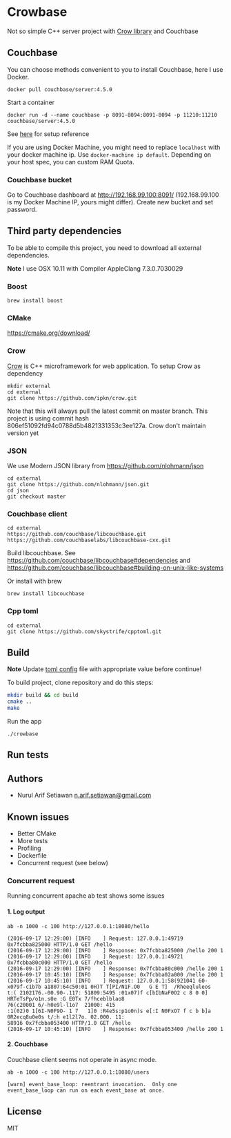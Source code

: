 
# Crowbase

Not so simple C++ server project with [Crow library](https://github.com/ipkn/crow) and Couchbase

## Couchbase

You can choose methods convenient to you to install Couchbase, here I use Docker.

```
docker pull couchbase/server:4.5.0
```

Start a container

```
docker run -d --name couchbase -p 8091-8094:8091-8094 -p 11210:11210 couchbase/server:4.5.0
```

See [here](https://github.com/couchbase/docker/tree/master/enterprise/couchbase-server/4.5.0) for setup reference

If you are using Docker Machine, you might need to replace `localhost` with your docker machine ip. Use `docker-machine ip default`. Depending on your host spec, you can custom RAM Quota.

### Couchbase bucket

Go to Couchbase dashboard at http://192.168.99.100:8091/ (192.168.99.100 is my Docker Machine IP, yours might differ). Create new bucket and set password.

## Third party dependencies

To be able to compile this project, you need to download all external dependencies.

**Note** I use OSX 10.11 with Compiler AppleClang 7.3.0.7030029

### Boost

```
brew install boost
```

### CMake

https://cmake.org/download/

### Crow

[Crow](https://github.com/ipkn/crow) is C++ microframework for web application. To setup Crow as dependency

```
mkdir external
cd external
git clone https://github.com/ipkn/crow.git
```

Note that this will always pull the latest commit on master branch. This project is using commit hash 806ef51092fd94c0788d5b4821331353c3ee127a. Crow don't maintain version yet

### JSON

We use Modern JSON library from https://github.com/nlohmann/json

```
cd external
git clone https://github.com/nlohmann/json.git
cd json
git checkout master
```

### Couchbase client

```
cd external
https://github.com/couchbase/libcouchbase.git
https://github.com/couchbaselabs/libcouchbase-cxx.git
```

Build libcouchbase. See https://github.com/couchbase/libcouchbase#dependencies and https://github.com/couchbase/libcouchbase#building-on-unix-like-systems

Or install with brew
```
brew install libcouchbase
```

### Cpp toml

```
cd external
git clone https://github.com/skystrife/cpptoml.git
```

## Build

**Note** Update [toml config](config/config.toml) file with appropriate value before continue!

To build project, clone repository and do this steps:
```bash
mkdir build && cd build
cmake ..
make
```

Run the app
```
./crowbase
```

## Run tests

## Authors

* Nurul Arif Setiawan <n.arif.setiawan@gmail.com>

## Known issues

* Better CMake
* More tests
* Profiling
* Dockerfile
* Concurrent request (see below)

### Concurrent request

Running concurrent apache ab test shows some issues

#### 1. Log output

```
ab -n 1000 -c 100 http://127.0.0.1:18080/hello
```

```
(2016-09-17 12:29:00) [INFO    ] Request: 127.0.0.1:49719 0x7fcbba825000 HTTP/1.0 GET /hello
(2016-09-17 12:29:00) [INFO    ] Response: 0x7fcbba825000 /hello 200 1
(2016-09-17 12:29:00) [INFO    ] Request: 127.0.0.1:49721 0x7fcbba80c000 HTTP/1.0 GET /hello
(2016-09-17 12:29:00) [INFO    ] Response: 0x7fcbba80c000 /hello 200 1
(2016-09-17 10:45:10) [INFO    ] Response: 0x7fcbba02a000 /hello 200 1
(2016-09-17 10:45:10) [INFO    ] Request: 127.0.0.1:58(921041 60-x079f-c1b7b a1807:64c50:01 0H)T T[PI/N1F.O0   G E T]  /Rheeqluleos
t:( 2102176.-00.90-.117: 51809:5495 :01x07)f c[bIbNaF0O2 c 8 0 0]  HRTeTsPp/o1n.s0e :G E0Tx 7/fhceblblao8
76(c20001 6/-h0e9l-l1o7  21000: 415
:1(02)0 1[6I-N0F9O- 1 7   1]0 :R4e5s:p1o0n)s e[:I N0FxO7 f c b b]a 0R2ecq8u0e0s t/:h e1l2l7o. 02.000. 11:
58916 0x7fcbba053400 HTTP/1.0 GET /hello
(2016-09-17 10:45:10) [INFO    ] Response: 0x7fcbba053400 /hello 200 1
```

#### 2. Couchbase 

Couchbase client seems not operate in async mode. 

```
ab -n 1000 -c 100 http://127.0.0.1:18080/users
```

```
[warn] event_base_loop: reentrant invocation.  Only one event_base_loop can run on each event_base at once.
```

## License

MIT

